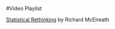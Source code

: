 #Video Playlist

[Statistical Rethinking](https://www.youtube.com/playlist?list=PLDcUM9US4XdMdZOhJWJJD4mDBMnbTWw_z) by Richard McElreath
